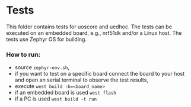 # Tests

This folder contains tests for uoscore and uedhoc. The tests can be executed on an embedded board, e.g., nrf51dk and/or a Linux host. The tests use Zephyr OS for building. 

### How to run:

* source `zephyr-env.sh`,
* if you want to test on a specific board connect the board to your host and open an serial terminal to observe the test results,
* execute `west build -b=<board_name>`
* if an embedded board is used `west flash` 
* if a PC is used `west build -t run`
